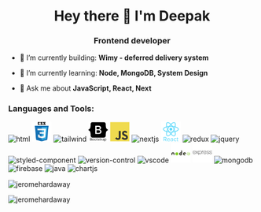 <h1 align="center">Hey there 👋 I'm Deepak</h1>
<h3 align="center">Frontend developer</h3>

- 🎥 I’m currently building: **Wimy - deferred delivery system**

- 🌱 I’m currently learning: **Node, MongoDB, System Design**

- 💬 Ask me about **JavaScript, React, Next**

<h3 align="left">Languages and Tools:</h3>
<p align="left"> 
<img src="https://upload.wikimedia.org/wikipedia/commons/thumb/6/61/HTML5_logo_and_wordmark.svg/768px-HTML5_logo_and_wordmark.svg.png" alt="html" width="40" height="40"/> 
<img src="https://raw.githubusercontent.com/devicons/devicon/master/icons/css3/css3-original-wordmark.svg" alt="css3" width="40" height="40"/> 
<img src="https://yt3.googleusercontent.com/ikv41jMTr1uHGdILrJhvbfVJcDt4oqhwApKX37TjAleF_cRPbF2W-waj7uMnS5JySvnlvAlTCg=s900-c-k-c0x00ffffff-no-rj" alt="tailwind" width="40" height="40"/> 
<img src="https://raw.githubusercontent.com/devicons/devicon/master/icons/bootstrap/bootstrap-plain-wordmark.svg" alt="bootstrap" width="40" height="40"/>
<img src="https://raw.githubusercontent.com/devicons/devicon/master/icons/javascript/javascript-original.svg" alt="javascript" width="40" height="40"/> 
<img src="https://cdn.worldvectorlogo.com/logos/nextjs-2.svg" alt="nextjs" width="40" height="40"/> 
<img src="https://raw.githubusercontent.com/devicons/devicon/master/icons/react/react-original-wordmark.svg" alt="react" width="40" height="40"/>
<img src="https://cdn-images-1.medium.com/max/1600/1*Vo5RDpNkOsfDn8sx06mthA.png" alt="redux" width="40" height="40"/>
<img src="https://www.interviewbit.com/blog/wp-content/uploads/2021/10/jquery-logo-vertical_large_square.png" alt="jquery" width="40" height="40"/>
<img src="https://cdn-media-1.freecodecamp.org/images/-bmCEVFtIS2uUfrccPhudu7cIVRtoBywTexv" alt="styled-component" width="40" height="40"/>
<img src="https://seeklogo.com/images/G/git-logo-CD8D6F1C09-seeklogo.com.png" alt="version-control" width="40" height="40"/>
<img src="https://upload.wikimedia.org/wikipedia/commons/thumb/9/9a/Visual_Studio_Code_1.35_icon.svg/2048px-Visual_Studio_Code_1.35_icon.svg.png" alt="vscode" width="40" height="40"/>
<img src="https://raw.githubusercontent.com/devicons/devicon/master/icons/nodejs/nodejs-original-wordmark.svg" alt="nodejs" width="40" height="40"/> 
<img src="https://raw.githubusercontent.com/devicons/devicon/master/icons/express/express-original-wordmark.svg" alt="express" width="40" height="40"/>
<img src="https://cdn.icon-icons.com/icons2/2415/PNG/512/mongodb_original_logo_icon_146424.png" alt="mongodb" width="40" height="40"/>
<img src="https://yt3.googleusercontent.com/GsP5Yvc5jOSop4SJf_75wdOYaEbO-7ZyYhnARodAGRnEMh-OQjGPGzUz2ZtzsHPtqFyHGvmbEtI=s900-c-k-c0x00ffffff-no-rj" alt="firebase" width="40" height="40"/>
<img src="https://cdn-icons-png.flaticon.com/512/226/226777.png" alt="java" width="40" height="40"/>
<img src="https://www.chartjs.org/media/logo-title.svg" alt="chartjs" width="40" height="40"/>

<p><img align="center" src="https://github-readme-streak-stats.herokuapp.com/?user==mdeepaktiwari" alt="jeromehardaway" /></p>
<p><img align="left" src="https://github-readme-stats.vercel.app/api/top-langs?username=mdeepaktiwari&show_icons=true&locale=en&layout=compact" alt="jeromehardaway" /></p>
